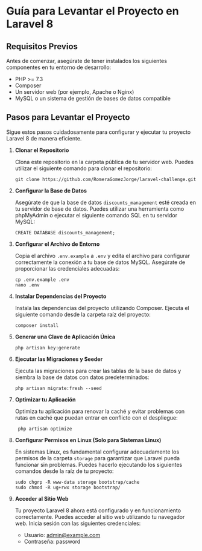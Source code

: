 # Guía para Levantar el Proyecto en Laravel 8

## Requisitos Previos
Antes de comenzar, asegúrate de tener instalados los siguientes componentes en tu entorno de desarrollo:

- PHP >= 7.3
- Composer
- Un servidor web (por ejemplo, Apache o Nginx)
- MySQL o un sistema de gestión de bases de datos compatible

## Pasos para Levantar el Proyecto
Sigue estos pasos cuidadosamente para configurar y ejecutar tu proyecto Laravel 8 de manera eficiente.

1. **Clonar el Repositorio**

   Clona este repositorio en la carpeta pública de tu servidor web. Puedes utilizar el siguiente comando para clonar el repositorio:

    ```
    git clone https://github.com/RomeraGomezJorge/laravel-challenge.git
    ``` 



2. **Configurar la Base de Datos**

   Asegúrate de que la base de datos `discounts_management` esté creada en tu servidor de base de datos. Puedes utilizar una herramienta como phpMyAdmin o ejecutar el siguiente comando SQL en tu servidor MySQL:

    ```
    CREATE DATABASE discounts_management;
    ```


3. **Configurar el Archivo de Entorno**

    Copia el archivo `.env.example` a `.env` y edita el archivo para configurar correctamente la conexión a tu base de datos MySQL. Asegúrate de proporcionar las credenciales adecuadas:

    ```
    cp .env.example .env
    nano .env    
    ```


4. **Instalar Dependencias del Proyecto**

    Instala las dependencias del proyecto utilizando Composer. Ejecuta el siguiente comando desde la carpeta raíz del proyecto:

    ```
    composer install
    ```
5. **Generar una Clave de Aplicación Única**

    ```
    php artisan key:generate
    ```

6. **Ejecutar las Migraciones y Seeder**

    Ejecuta las migraciones para crear las tablas de la base de datos y siembra la base de datos con datos predeterminados:
    ```
    php artisan migrate:fresh --seed
    ```

7. **Optimizar tu Aplicación**

    Optimiza tu aplicación para renovar la caché y evitar problemas con rutas en caché que puedan entrar en conflicto con el despliegue:

   ```
    php artisan optimize
    ```


8. **Configurar Permisos en Linux (Solo para Sistemas Linux)**
 
    En sistemas Linux, es fundamental configurar adecuadamente los permisos de la carpeta `storage` para garantizar que Laravel pueda funcionar sin problemas. Puedes hacerlo ejecutando los siguientes comandos desde la raíz de tu proyecto:
    ```
    sudo chgrp -R www-data storage bootstrap/cache
    sudo chmod -R ug+rwx storage bootstrap/
    ```

9. **Acceder al Sitio Web**

    Tu proyecto Laravel 8 ahora está configurado y en funcionamiento correctamente. Puedes acceder al sitio web utilizando tu navegador web. Inicia sesión con las siguientes credenciales:
   - Usuario: admin@example.com
   - Contraseña: password


   
   


